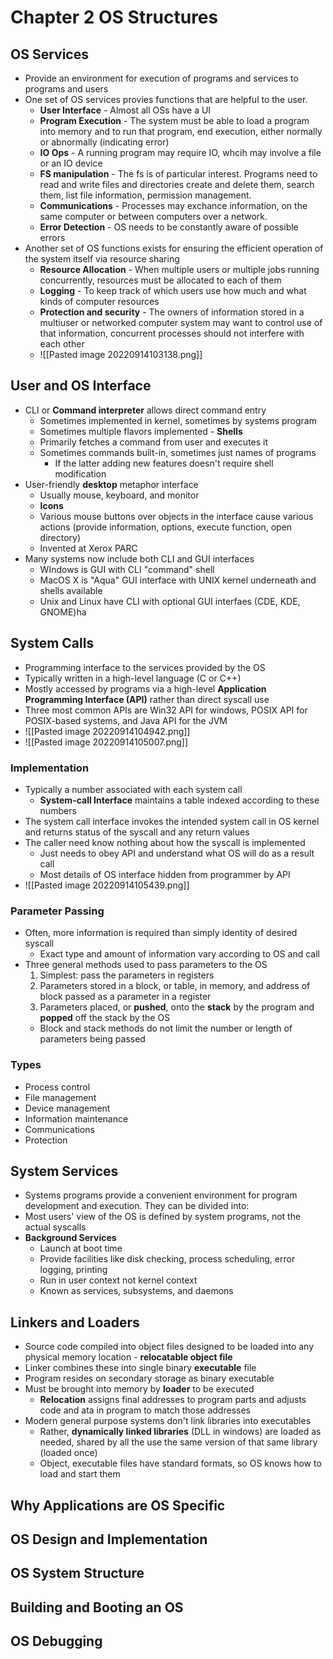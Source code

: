 # Chapter 2 OS Structures

## OS Services
- Provide an environment for execution of programs and services to programs and users
- One set of OS services provies functions that are helpful to the user.
	- **User Interface** - Almost all OSs have a UI
	- **Program Execution** - The system must be able to load a program into memory and to run that program, end execution, either normally or abnormally (indicating error)
	- **IO Ops** - A running program may require IO, whcih may involve a file or an IO device
	- **FS manipulation** - The fs is of particular interest. Programs need to read and write files and directories create and delete them, search them, list file information, permission management.
	- **Communications** - Processes may exchance information, on the same computer or between computers over a network.
	- **Error Detection** - OS needs to be constantly aware of possible errors
- Another set of OS functions exists for ensuring the efficient operation of the system itself via resource sharing
	- **Resource Allocation** - When multiple users or multiple jobs running concurrently, resources must be allocated to each of them
	- **Logging** - To keep track of which users use how much and what kinds of computer resources
	- **Protection and security** - The owners of information stored in a multiuser or networked computer system may want to control use of that information, concurrent processes should not interfere with each other
	- ![[Pasted image 20220914103138.png]]
## User and OS Interface
- CLI or **Command interpreter** allows direct command entry
	- Sometimes implemented in kernel, sometimes by systems program
	- Sometimes multiple flavors implemented - **Shells**
	- Primarily fetches a command from user and executes it
	- Sometimes commands built-in, sometimes just names of programs
		- If the latter adding new features doesn't require shell modification
- User-friendly **desktop** metaphor interface
	- Usually mouse, keyboard, and monitor
	- **Icons**
	- Various mouse buttons over objects in the interface cause various actions (provide information, options, execute function, open directory)
	- Invented at Xerox PARC
- Many systems now include both CLI and GUI interfaces
	- WIndows is GUI with CLI "command" shell
	- MacOS X is "Aqua" GUI interface with UNIX kernel underneath and shells available
	- Unix and Linux have CLI with optional GUI interfaes (CDE, KDE, GNOME)ha
## System Calls
- Programming interface to the services provided by the OS
- Typically written in a high-level language (C or C++)
- Mostly accessed by programs via a high-level **Application Programming Interface (API)** rather than direct syscall use
- Three most common APIs are Win32 API for windows, POSIX API for POSIX-based systems, and Java API for the JVM
- ![[Pasted image 20220914104942.png]]
- ![[Pasted image 20220914105007.png]]
### Implementation
- Typically a number associated with each system call
	- **System-call Interface** maintains a table indexed according to these numbers
- The system call interface invokes the intended system call in OS kernel and returns status of the syscall and any return values
- The caller need know nothing about how the syscall is implemented
	- Just needs to obey API and understand what OS will do as a result call
	- Most details of OS interface hidden from programmer by API
- ![[Pasted image 20220914105439.png]]
### Parameter Passing
- Often, more information is required than simply identity of desired syscall
	- Exact type and amount of information vary according to OS and call
- Three general methods used to pass parameters to the OS
	1. Simplest: pass the parameters in registers
	2. Parameters stored in a block, or table, in memory, and address of block passed as a parameter in a register
	3. Parameters placed, or **pushed**, onto the **stack** by the program and **popped** off the stack by the OS
	- Block and stack methods do not limit the number or length of parameters being passed
### Types
- Process control
- File management
- Device management
- Information maintenance
- Communications
- Protection
## System Services
- Systems programs provide a convenient environment for program development and execution. They can be divided into:
- Most users' view of the OS is defined by system programs, not the actual syscalls
- **Background Services**
	- Launch at boot time
	- Provide facilities like disk checking, process scheduling, error logging, printing
	- Run in user context not kernel context
	- Known as services, subsystems, and daemons
## Linkers and Loaders
- Source code compiled into object files designed to be loaded into any physical memory location - **relocatable object file**
- Linker combines these into single binary **executable** file
- Program resides on secondary storage as binary executable
- Must be brought into memory by **loader** to be executed
	- **Relocation** assigns final addresses to program parts and adjusts code and ata in program to match those addresses
- Modern general purpose systems don't link libraries into executables
	- Rather, **dynamically linked libraries** (DLL in windows) are loaded as needed, shared by all the use the same version of that same library (loaded once)
	- Object, executable files have standard formats, so OS knows how to load and start them
## Why Applications are OS Specific
## OS Design and Implementation
## OS System Structure
## Building and Booting an OS
## OS Debugging